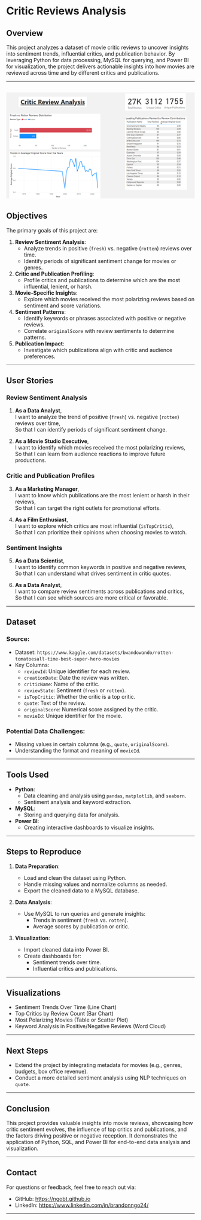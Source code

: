 # **Critic Reviews Analysis**

## **Overview**
This project analyzes a dataset of movie critic reviews to uncover insights into sentiment trends, influential critics, and publication behavior. By leveraging Python for data processing, MySQL for querying, and Power BI for visualization, the project delivers actionable insights into how movies are reviewed across time and by different critics and publications.

---
![image alt](Preview.PNG)
---

## **Objectives**
The primary goals of this project are:
1. **Review Sentiment Analysis**:
   - Analyze trends in positive (`fresh`) vs. negative (`rotten`) reviews over time.
   - Identify periods of significant sentiment change for movies or genres.
2. **Critic and Publication Profiling**:
   - Profile critics and publications to determine which are the most influential, lenient, or harsh.
3. **Movie-Specific Insights**:
   - Explore which movies received the most polarizing reviews based on sentiment and score variations.
4. **Sentiment Patterns**:
   - Identify keywords or phrases associated with positive or negative reviews.
   - Correlate `originalScore` with review sentiments to determine patterns.
5. **Publication Impact**:
   - Investigate which publications align with critic and audience preferences.

---

## **User Stories**
### **Review Sentiment Analysis**
1. **As a Data Analyst**,  
   I want to analyze the trend of positive (`fresh`) vs. negative (`rotten`) reviews over time,  
   So that I can identify periods of significant sentiment change.

2. **As a Movie Studio Executive**,  
   I want to identify which movies received the most polarizing reviews,  
   So that I can learn from audience reactions to improve future productions.

### **Critic and Publication Profiles**
3. **As a Marketing Manager**,  
   I want to know which publications are the most lenient or harsh in their reviews,  
   So that I can target the right outlets for promotional efforts.

4. **As a Film Enthusiast**,  
   I want to explore which critics are most influential (`isTopCritic`),  
   So that I can prioritize their opinions when choosing movies to watch.

### **Sentiment Insights**
5. **As a Data Scientist**,  
   I want to identify common keywords in positive and negative reviews,  
   So that I can understand what drives sentiment in critic quotes.

6. **As a Data Analyst**,  
   I want to compare review sentiments across publications and critics,  
   So that I can see which sources are more critical or favorable.

---

## **Dataset**
### **Source**:
- Dataset: `https://www.kaggle.com/datasets/bwandowando/rotten-tomatoesall-time-best-super-hero-movies`
- Key Columns:
  - `reviewId`: Unique identifier for each review.
  - `creationDate`: Date the review was written.
  - `criticName`: Name of the critic.
  - `reviewState`: Sentiment (`fresh` or `rotten`).
  - `isTopCritic`: Whether the critic is a top critic.
  - `quote`: Text of the review.
  - `originalScore`: Numerical score assigned by the critic.
  - `movieId`: Unique identifier for the movie.

### **Potential Data Challenges**:
- Missing values in certain columns (e.g., `quote`, `originalScore`).
- Understanding the format and meaning of `movieId`.

---

## **Tools Used**
- **Python**:
  - Data cleaning and analysis using `pandas`, `matplotlib`, and `seaborn`.
  - Sentiment analysis and keyword extraction.
- **MySQL**:
  - Storing and querying data for analysis.
- **Power BI**:
  - Creating interactive dashboards to visualize insights.

---

## **Steps to Reproduce**
1. **Data Preparation**:
   - Load and clean the dataset using Python.
   - Handle missing values and normalize columns as needed.
   - Export the cleaned data to a MySQL database.

2. **Data Analysis**:
   - Use MySQL to run queries and generate insights:
     - Trends in sentiment (`fresh` vs. `rotten`).
     - Average scores by publication or critic.

3. **Visualization**:
   - Import cleaned data into Power BI.
   - Create dashboards for:
     - Sentiment trends over time.
     - Influential critics and publications.

---

## **Visualizations**
- Sentiment Trends Over Time (Line Chart)
- Top Critics by Review Count (Bar Chart)
- Most Polarizing Movies (Table or Scatter Plot)
- Keyword Analysis in Positive/Negative Reviews (Word Cloud)

---

## **Next Steps**
- Extend the project by integrating metadata for movies (e.g., genres, budgets, box office revenue).
- Conduct a more detailed sentiment analysis using NLP techniques on `quote`.

---

## **Conclusion**
This project provides valuable insights into movie reviews, showcasing how critic sentiment evolves, the influence of top critics and publications, and the factors driving positive or negative reception. It demonstrates the application of Python, SQL, and Power BI for end-to-end data analysis and visualization.

---

## **Contact**
For questions or feedback, feel free to reach out via:
- GitHub: https://ngobt.github.io
- LinkedIn: https://www.linkedin.com/in/brandonngo24/

---
